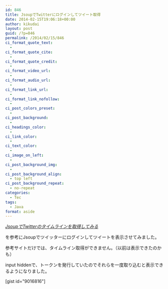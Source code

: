 ```yaml
---
id: 846
title: JsoupでTwitterにログインしてツイート取得
date: 2014-02-15T19:06:18+00:00
author: kikudai
layout: post
guid: /?p=846
permalink: /2014/02/15/846
ci_format_quote_text:
  - 
ci_format_quote_cite:
  - 
ci_format_quote_credit:
  - 
ci_format_video_url:
  - 
ci_format_audio_url:
  - 
ci_format_link_url:
  - 
ci_format_link_nofollow:
  - 
ci_post_colors_preset:
  - 
ci_post_background:
  - 
ci_headings_color:
  - 
ci_link_color:
  - 
ci_text_color:
  - 
ci_image_on_left:
  - 
ci_post_background_img:
  - 
ci_post_background_align:
  - top left
ci_post_background_repeat:
  - no-repeat
categories:
  - Tec
tags:
  - Java
format: aside
---
```

_<a href="http://lab.bizreach.co.jp/62/" target="_blank" rel="nofollow">JsoupでTwitterのタイムラインを取得してみる</a>_

を参考にJsoupでツイッターにログインしてツイートを表示させてみました。
  
<!--more-->

参考サイトだけでは、タイムライン取得ができません。（以前は表示できたのかも）

input hiddenで、トークンを発行していたのでそれらを一度取り込むと表示できるようになりました。

[gist id="9016816"]